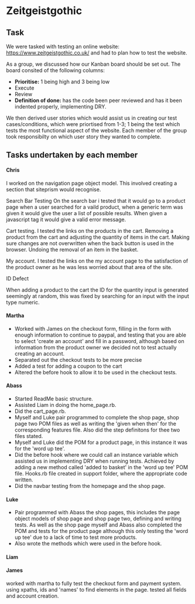 # Zeitgeistgothic

## Task
We were tasked with testing an online website: <https://www.zeitgeistgothic.co.uk/> and had to plan how to test the website.

As a group, we discussed how our Kanban board should be set out. The board consited of the following columns:

* **Prioritise:** 1 being high and 3 being low
* Execute
* Review
* **Definition of done:** has the code been peer reviewed and has it been indented properly, implementing DRY.

We then derived user stories which would assist us in creating our test cases/conditions, which were priortised from 1-3; 1 being the test which tests the most functional aspect of the website. Each member of the group took responsibilty on which user story they wanted to complete.

## Tasks undertaken by each member

#### Chris
I worked on the navigation page object model. This involved creating a section that siteprism would recognise. 

Search Bar Testing
On the search bar i tested that it would go to a product page when a user searched for a vaild product, when a generic term was given it would give the user a list of possible results. When given a javascript tag it would give a valid error message. 

Cart testing. 
I tested the links on the products in the cart. Removing a product from the cart and adjusting the quantity of items in the cart. Making sure changes are not overwritten when the back button is used in the browser. Undoing the removal of an item in the basket. 

My account.
I tested the links on the my account page to the satisfaction of the product owner as he was less worried about that area of the site. 

ID Defect

When adding a product to the cart the ID for the quantity input is generated seemingly at random, this was fixed by searching for an input with the input type numeric.  

#### Martha
* Worked with James on the checkout form, filling in the form with enough information to continue to paypal, and testing that you are able to select 'create an account' and fill in a password, although based on information from the product owner we decided not to test actually creating an account.
* Separated out the checkout tests to be more precise 
* Added a test for adding a coupon to the cart
* Altered the before hook to allow it to be used in the checkout tests.

#### Abass
* Started ReadMe basic structure.
* Assisted Liam in doing the home_page.rb.
* Did the cart_page.rb.
* Myself and Luke pair programmed to complete the shop page, shop page two POM files as well as writing the 'given when then' for the corresponding features file. Also did the step definitons for thee two files stated.
* Myself and Luke did the POM for a product page, in this instance it was for the 'word up tee'.
* Did the before hook where we could call an instance variable which assisted us in implementing DRY when running tests. Achieved by adding a new method called 'added to basket' in the 'word up tee' POM file. Hooks.rb file created in support folder, where the appropriate code written.
* Did the navbar testing from the homepage and the shop page.

#### Luke
* Pair programmed with Abass the shop pages, this includes the page object models of shop page and shop page two, defining and writing tests. As well as the shop page myself and Abass also completed the POM and tests for the product page although this only testing the 'word up tee' due to a lack of time to test more products. 
* Also wrote the methods which were used in the before hook.   

#### Liam

#### James
worked with martha to fully test the checkout form and payment system. using xpaths, ids and 'names' to find elements in the page. tested all fields and account creation.
